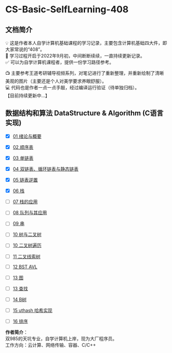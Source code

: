 # CS-Basic-SelfLearning-408

## 文档简介
💡 这是作者本人自学计算机基础课程的学习记录，主要包含计算机基础四大件，即大家常说的“408”。  
🚩 学习过程开启于2022年9月初，中间断断续续，一直持续更新记录。  
✅ 可以为自学计算机课程者，提供一份学习路径参考。

📺 主要参考王道考研辅导视频系列，对笔记进行了重新整理，并重新绘制了清晰美观的图片（主要还是个人对美学要求养眼舒服）。  
💻 代码也是作者一点一点手敲，经过编译运行验证（待单独归档）。  
【目前持续更新中...】

## 数据结构和算法 DataStructure & Algorithm (C语言实现) 
- [x] [01 绪论与概要](01%20【DSA】数据结构与算法（C语言版本）/Ch01%20绪论与概要.md)
- [x] [02 顺序表](01%20【DSA】数据结构与算法（C语言版本）/Ch02-1%20顺序表.md)
- [x] [03 单链表](01%20【DSA】数据结构与算法（C语言版本）/Ch02-2%20单链表.md)
- [x] [04 双链表、循环链表与静态链表](01%20【DSA】数据结构与算法（C语言版本）/Ch02-3%20双链表、循环链表与静态链表.md)
- [x] [05 链表逆置](01%20【DSA】数据结构与算法（C语言版本）/Ch02-4%20链表逆置.md)
- [x] [06 栈](01%20【DSA】数据结构与算法（C语言版本）/Ch03-1%20栈.md)
- [ ] [07 栈的应用](01%20【DSA】数据结构与算法（C语言版本）/Ch03-2%20栈的应用.md)
- [ ] [08 队列与其应用](01%20【DSA】数据结构与算法（C语言版本）/Ch03-3%20队列与其应用.md)
- [ ] [09 串](01%20【DSA】数据结构与算法（C语言版本）/Ch04%20串.md)
- [ ] [10 树与二叉树](01%20【DSA】数据结构与算法（C语言版本）/Ch05-1%20树与二叉树.md)
- [ ] [10 二叉树遍历](01%20【DSA】数据结构与算法（C语言版本）/Ch05-2%20二叉树遍历.md)
- [ ] [11 二叉线索树](01%20【DSA】数据结构与算法（C语言版本）/Ch05-3%20二叉线索树.md)
- [ ] [12 BST AVL](01%20【DSA】数据结构与算法（C语言版本）/Ch05-4%20BST%20AVL.md)
- [ ] [13 图](01%20【DSA】数据结构与算法（C语言版本）/Ch06%20图.md)
- [ ] [13 查找](01%20【DSA】数据结构与算法（C语言版本）/Ch07-1%20查找.md)
- [ ] [14 B树](01%20【DSA】数据结构与算法（C语言版本）/Ch07-2%20B树.md)
- [ ] [15 uthash 哈希实现](01%20【DSA】数据结构与算法（C语言版本）/Ch07-3%20uthash%20库哈希实现.md)
- [ ] [16 排序](01%20【DSA】数据结构与算法（C语言版本）/Ch08%20排序.md)



**作者简介**：  
双985的天坑专业，自学计算机上岸，现为大厂程序员。  
工作方向：云计算、网络传输、容器、C/C++

